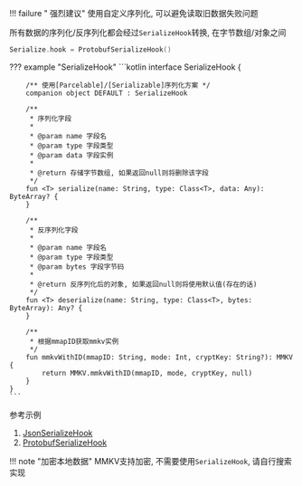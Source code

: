 !!! failure " 强烈建议"
    使用自定义序列化, 可以避免读取旧数据失败问题

所有数据的序列化/反序列化都会经过`SerializeHook`转换, 在字节数组/对象之间

```kotlin
Serialize.hook = ProtobufSerializeHook()
```

??? example "SerializeHook"
    ```kotlin
    interface SerializeHook {

        /** 使用[Parcelable]/[Serializable]序列化方案 */
        companion object DEFAULT : SerializeHook

        /**
         * 序列化字段
         *
         * @param name 字段名
         * @param type 字段类型
         * @param data 字段实例
         *
         * @return 存储字节数组, 如果返回null则将删除该字段
         */
        fun <T> serialize(name: String, type: Class<T>, data: Any): ByteArray? {
        }

        /**
         * 反序列化字段
         *
         * @param name 字段名
         * @param type 字段类型
         * @param bytes 字段字节码
         *
         * @return 反序列化后的对象, 如果返回null则将使用默认值(存在的话)
         */
        fun <T> deserialize(name: String, type: Class<T>, bytes: ByteArray): Any? {
        }

        /**
         * 根据mmapID获取mmkv实例
         */
        fun mmkvWithID(mmapID: String, mode: Int, cryptKey: String?): MMKV {
            return MMKV.mmkvWithID(mmapID, mode, cryptKey, null)
        }
    }
    ```

参考示例

1. [JsonSerializeHook](https://github.com/liangjingkanji/Serialize/blob/master/app/src/main/java/com/drake/serialize/sample/hook/JsonSerializeHook.kt)
1. [ProtobufSerializeHook](https://github.com/liangjingkanji/Serialize/blob/master/app/src/main/java/com/drake/serialize/sample/hook/ProtobufSerializeHook.kt)


!!! note "加密本地数据"
    MMKV支持加密, 不需要使用`SerializeHook`, 请自行搜索实现